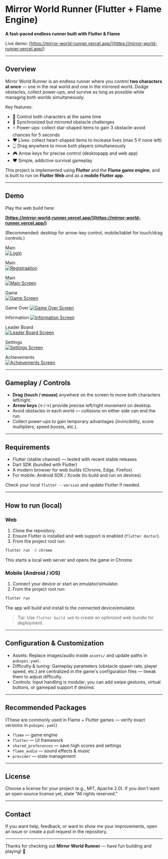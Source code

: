 # Mirror World Runner (Flutter + Flame Engine)

**A fast-paced endless runner built with Flutter & Flame**

Live demo: [https://mirror-world-runner.vercel.app/](https://mirror-world-runner.vercel.app/)

---

## Overview

Mirror World Runner is an endless runner where you control **two characters at once** — one in the real world and one in the mirrored world. Dodge obstacles, collect power-ups, and survive as long as possible while managing both worlds simultaneously.

Key features:

- 🌟 Control both characters at the same time
- 🎯 Synchronized but mirrored obstacle challenges
- ⚡ Power-ups: collect star-shaped items to gain 3 obstacle-avoid chances for 5 seconds
- ❤️ Lives: collect heart-shaped items to increase lives (max 5 if none left)
- 👆 Drag anywhere to move both players simultaneously
- 🎮 Arrow keys for precise control (desktopapp and web app)
- ❤️ Simple, addictive survival gameplay

This project is implemented using **Flutter** and the **Flame game engine**, and is built to run on **Flutter Web** and as a **mobile Flutter app**.

---

## Demo

Play the web build here:

**[https://mirror-world-runner.vercel.app/](https://mirror-world-runner.vercel.app/)**

(Recommended: desktop for arrow-key control, mobile/tablet for touch/drag controls.)

Main  
[![Login](https://raw.githubusercontent.com/PHarshilLadila/mirror-world-runner/main/assets/images/demo/login_screen.png)](https://raw.githubusercontent.com/PHarshilLadila/mirror-world-runner/main/assets/images/demo/main_login_screenscreen.png)

Main  
[![Registraation](https://raw.githubusercontent.com/PHarshilLadila/mirror-world-runner/main/assets/images/demo/register_screen.png.png)](https://raw.githubusercontent.com/PHarshilLadila/mirror-world-runner/main/assets/images/demo/register_screen.png.png)

Main  
[![Main Screen](https://raw.githubusercontent.com/PHarshilLadila/mirror-world-runner/main/assets/images/demo/main_screen.png)](https://raw.githubusercontent.com/PHarshilLadila/mirror-world-runner/main/assets/images/demo/main_screen.png)

Game  
[![Game Screen](https://raw.githubusercontent.com/PHarshilLadila/mirror-world-runner/main/assets/images/demo/game_screen.png)](https://raw.githubusercontent.com/PHarshilLadila/mirror-world-runner/main/assets/images/demo/game_screen.png)

Game Over
[![Game Over Screen](https://raw.githubusercontent.com/PHarshilLadila/mirror-world-runner/main/assets/images/demo/game_over.png)](https://raw.githubusercontent.com/PHarshilLadila/mirror-world-runner/main/assets/images/demo/game_over.png)

Information
[![Information Screen](https://raw.githubusercontent.com/PHarshilLadila/mirror-world-runner/main/assets/images/demo/information.png)](https://raw.githubusercontent.com/PHarshilLadila/mirror-world-runner/main/assets/images/demo/information.png)

Leader Board  
[![Leader Board Screen](https://raw.githubusercontent.com/PHarshilLadila/mirror-world-runner/main/assets/images/demo/leader_board.png)](https://raw.githubusercontent.com/PHarshilLadila/mirror-world-runner/main/assets/images/demo/leader_board.png)

Settings  
[![Settings Screen](https://raw.githubusercontent.com/PHarshilLadila/mirror-world-runner/main/assets/images/demo/setting_screen.png)](https://raw.githubusercontent.com/PHarshilLadila/mirror-world-runner/main/assets/images/demo/setting_screen.png)

Achievements  
[![Achievements Screen](https://raw.githubusercontent.com/PHarshilLadila/mirror-world-runner/main/assets/images/demo/achievement_screen.png)](https://raw.githubusercontent.com/PHarshilLadila/mirror-world-runner/main/assets/images/demo/achievement_screen.png)

---

## Gameplay / Controls

- **Drag (touch / mouse)** anywhere on the screen to move both characters left/right.
- **Arrow keys** (←/→) provide precise left/right movement on desktop.
- Avoid obstacles in each world — collisions on either side can end the run.
- Collect power-ups to gain temporary advantages (invincibility, score multipliers, speed boosts, etc.).

---

## Requirements

- Flutter (stable channel) — tested with recent stable releases
- Dart SDK (bundled with Flutter)
- A modern browser for web builds (Chrome, Edge, Firefox)
- For mobile: Android SDK / Xcode (to build and run on devices)

Check your local `flutter --version` and update Flutter if needed.

---

## How to run (local)

### Web

1. Clone the repository.
2. Ensure Flutter is installed and web support is enabled (`flutter doctor`).
3. From the project root run:

```bash
flutter run -d chrome
```

This starts a local web server and opens the game in Chrome.

### Mobile (Android / iOS)

1. Connect your device or start an emulator/simulator.
2. From the project root run:

```bash
flutter run
```

The app will build and install to the connected device/emulator.

> Tip: Use `flutter build web` to create an optimized web bundle for deployment.

---

## Configuration & Customization

- Assets: Replace images/audio inside `assets/` and update paths in `pubspec.yaml`.
- Difficulty & tuning: Gameplay parameters (obstacle spawn rate, player speed, etc.) are centralized in the game's configuration files — tweak them to adjust difficulty.
- Controls: Input handling is modular; you can add swipe gestures, virtual buttons, or gamepad support if desired.

---

## Recommended Packages

(These are commonly used in Flame + Flutter games — verify exact versions in `pubspec.yaml`)

- `flame` — game engine
- `flutter` — UI framework
- `shared_preferences` — save high scores and settings
- `flame_audio` — sound effects & music
- `provider` — state management

---

## License

Choose a license for your project (e.g., MIT, Apache 2.0). If you don't want an open-source license yet, state “All rights reserved.”

---

## Contact

If you want help, feedback, or want to show me your improvements, open an issue or create a pull request in the repository.

---

Thanks for checking out **Mirror World Runner** — have fun building and playing! 🚀
